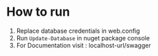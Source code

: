 # How to run

1. Replace database credentials in web.config
2. Run  `Update-Database` in nuget package console
3. For Documentation visit : localhost-url/swagger

